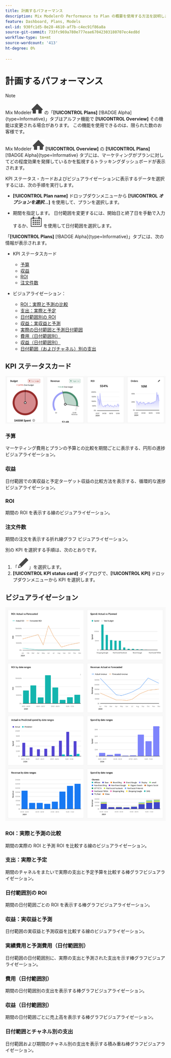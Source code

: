 ```yaml
---
title: 計画するパフォーマンス
description: Mix Modelerの Performance to Plan の概要を使用する方法を説明します。
feature: Dashboard, Plans, Models
exl-id: 930fc1d5-8e28-4610-af7b-c4ec91f86a8a
source-git-commit: 733fc969a780e777eae67042303180707ec4ed8d
workflow-type: tm+mt
source-wordcount: '413'
ht-degree: 0%

---
```


# 計画するパフォーマンス

>[!NOTE]
>
>Mix Modeler![&#x200B; ホーム &#x200B;](/help/assets/icons/Home.svg) の「**[!UICONTROL Plans]** [!BADGE Alpha]{type=Informative}」タブはアルファ機能で **[!UICONTROL Overview]** その機能は変更される場合があります。 この機能を使用できるのは、限られた数のお客様です。




Mix Modeler ![&#x200B; ホーム &#x200B;](/help/assets/icons/Home.svg) **[!UICONTROL Overview]** の **[!UICONTROL Plans]** [!BADGE Alpha]{type=Informative} タブには、マーケティングがプランに対してどの程度効果を発揮しているかを監視するトラッキングダッシュボードが表示されます。

KPI ステータス・カードおよびビジュアライゼーションに表示するデータを選択するには、次の手順を実行します。

* **[!UICONTROL Plan name]** ドロップダウンメニューから **[!UICONTROL _オプションを選択…_]** を使用して、プランを選択します。

* 期間を指定します。 日付範囲を変更するには、開始日と終了日を手動で入力するか、![&#x200B; カレンダー &#x200B;](/help/assets/icons/Calendar.svg) を使用して日付範囲を選択します。

「**[!UICONTROL Plans]** [!BADGE Alpha]{type=Informative}」タブには、次の情報が表示されます。

* KPI ステータスカード

   * [予算](#budget)
   * [収益](#revenue)
   * [ROI](#roi)
   * [注文件数](#orders)

* ビジュアライゼーション：
   * [ROI：実際と予測の比較](#roi-actual-vs-forecasted)
   * [支出：実際と予定](#spend-actual-vs-planned)
   * [日付範囲別の ROI](#roi-by-date-ranges)
   * [収益：実収益と予測](#revenue-actual-vs-forecasted)
   * [実際の日付範囲と予測日付範囲](#actual-vs-predicted-spend-by-date-ranges)
   * [費用（日付範囲別）](#spend-by-date-ranges)
   * [収益（日付範囲別）](#revenue-by-date-ranges)
   * [日付範囲（およびチャネル）別の支出](#spend-by-date-ranges-and-channels)

## KPI ステータスカード

![KPI ステータスカード &#x200B;](../assets/performance-to-plan-kpi-cards.png)


### 予算

マーケティング費用とプランの予算との比較を期間ごとに表示する、円形の進捗ビジュアライゼーション。

### 収益

日付範囲での実収益と予定ターゲット収益の比較方法を表示する、循環的な進捗ビジュアライゼーション。


### ROI

期間の ROI を表示する線のビジュアライゼーション。


### 注文件数

期間の注文を表示する折れ線グラフ ビジュアライゼーション。

別の KPI を選択する手順は、次のとおりです。

1. 「![編集](/help/assets/icons/Edit.svg)」を選択します。
1. **[!UICONTROL KPI status card]** ダイアログで、**[!UICONTROL KPI]** ドロップダウンメニューから KPI を選択します。


## ビジュアライゼーション

![&#x200B; 表示 &#x200B;](../assets/performance-to-plan-visualizations.png)

### ROI：実際と予測の比較

期間の実際の ROI と予測 ROI を比較する線のビジュアライゼーション。


### 支出：実際と予定

期間のチャネルをまたいで実際の支出と予定予算を比較する棒グラフビジュアライゼーション。

### 日付範囲別の ROI

期間の日付範囲ごとの ROI を表示する棒グラフビジュアライゼーション。


### 収益：実収益と予測

日付範囲の実収益と予測収益を比較する線のビジュアライゼーション。


### 実績費用と予測費用（日付範囲別）

日付範囲の日付範囲別に、実際の支出と予測された支出を示す棒グラフビジュアライゼーション。


### 費用（日付範囲別）

期間の日付範囲別の支出を表示する棒グラフビジュアライゼーション。


### 収益（日付範囲別）

期間の日付範囲ごとに売上高を表示する棒グラフビジュアライゼーション。


### 日付範囲とチャネル別の支出

日付範囲および期間のチャネル別の支出を表示する積み重ね棒グラフビジュアライゼーション。
